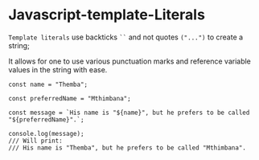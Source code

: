 # Javascript-template-Literals

`Template literals` use backticks  ` `` ` and not quotes `("...")` to create a string;

It allows for one to use various punctuation marks and reference variable values in the string with ease.

```
const name = "Themba";

const preferredName = "Mthimbana";

const message = `His name is "${name}", but he prefers to be called "${preferredName}".`;

console.log(message);
/// Will print:
/// His name is "Themba", but he prefers to be called "Mthimbana".
```

